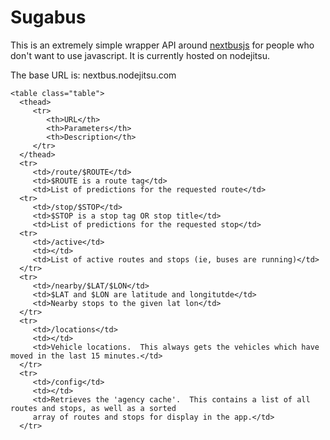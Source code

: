 # Sugabus
This is an extremely simple wrapper API around [nextbusjs](https://github.com/russfrank/nextbusjs)
for people who don't want to use javascript.  It is currently hosted on
nodejitsu.

The base URL is: nextbus.nodejitsu.com

    <table class="table">                                                          
      <thead>                                                                      
         <tr>                                                                      
            <th>URL</th>                                                           
            <th>Parameters</th>                                                    
            <th>Description</th>                                                   
         </tr>                                                                     
      </thead>                                                                     
      <tr>                                                                         
         <td>/route/$ROUTE</td>                                                    
         <td>$ROUTE is a route tag</td>                                            
         <td>List of predictions for the requested route</td>                      
      <tr>                                                                         
         <td>/stop/$STOP</td>                                                      
         <td>$STOP is a stop tag OR stop title</td>                                
         <td>List of predictions for the requested stop</td>                       
      <tr>                                                                         
         <td>/active</td>                                                          
         <td></td>                                                                 
         <td>List of active routes and stops (ie, buses are running)</td>          
      </tr>                                                                        
      <tr>                                                                         
         <td>/nearby/$LAT/$LON</td>                                                
         <td>$LAT and $LON are latitude and longitutde</td>                        
         <td>Nearby stops to the given lat lon</td>                                
      </tr>                                                                        
      <tr>                                                                         
         <td>/locations</td>                                                       
         <td></td>                                                                 
         <td>Vehicle locations.  This always gets the vehicles which have moved in the last 15 minutes.</td>
      </tr>                                                                        
      <tr>                                                                         
         <td>/config</td>                                                          
         <td></td>                                                                 
         <td>Retrieves the 'agency cache'.  This contains a list of all routes and stops, as well as a sorted
         array of routes and stops for display in the app.</td>                    
      </tr>     


